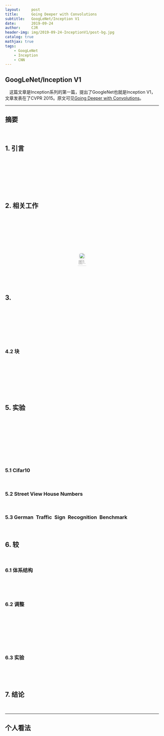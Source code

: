 ```yaml
---
layout:     post
title:      Going Deeper with Convolutions
subtitle:   GoogLeNet/Inception V1
date:       2019-09-24
author:     CJR
header-img: img/2019-09-24-InceptionV1/post-bg.jpg
catalog: true
mathjax: true
tags:
    - GoogLeNet
    - Inception
    - CNN
---
```


## GoogLeNet/Inception V1

&emsp;这篇文章是Inception系列的第一篇，提出了GoogleNet也就是Inception V1，文章发表在了CVPR 2015。原文可见[Going Deeper with Convolutions](https://arxiv.org/abs/1409.4842)。

---

## 摘要

&emsp;

## 1. 引言

&emsp;

&emsp;

&emsp;

&emsp;

## 2. 相关工作

&emsp;

&emsp;

&emsp;

&emsp;

<center>
    <img style="border-radius: 0.3125em;
    box-shadow: 0 2px 4px 0 rgba(34,36,38,.12),0 2px 10px 0 rgba(34,36,38,.08);" 
    src="https://raw.githubusercontent.com/ShowLo/ShowLo.github.io/master/img/2019-09-21-ProxyLessNAS/figure1.png">
    <br>
    <div style="color:orange; border-bottom: 1px solid #d9d9d9;
    display: inline-block;
    color: #999;
    padding: 2px;">图1. </div>
</center>

&emsp;

&emsp;

## 3. 

&emsp;

&emsp;

&emsp;

&emsp;

### 4.2 块

&emsp;

&emsp;

&emsp;

&emsp;

## 5. 实验

&emsp;

&emsp;

&emsp;

&emsp;

&emsp;

### 5.1 Cifar10

&emsp;

### 5.2 Street View House Numbers

&emsp;

### 5.3 German Traffic Sign Recognition Benchmark

&emsp;

## 6. 较

&emsp;

### 6.1 体系结构

&emsp;

&emsp;

### 6.2 调整

&emsp;

&emsp;

&emsp;

&emsp;

### 6.3 实验

&emsp;

&emsp;

## 7. 结论

&emsp;

---

## 个人看法

&emsp;
